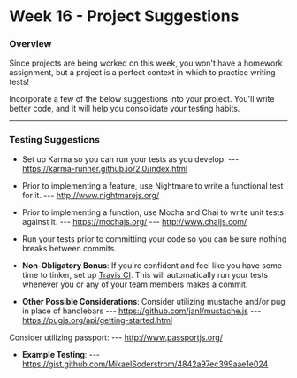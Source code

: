 # Week 16 - Project Suggestions

### Overview

Since projects are being worked on this week, you won't have a homework assignment, but a project is a perfect context in which to practice writing tests!

Incorporate a few of the below suggestions into your project. You'll write better code, and it will help you consolidate your testing habits.

- - -

### Testing Suggestions

* Set up Karma so you can run your tests as you develop.
    --- https://karma-runner.github.io/2.0/index.html

* Prior to implementing a feature, use Nightmare to write a functional test for it.
    --- http://www.nightmarejs.org/

* Prior to implementing a function, use Mocha and Chai to write unit tests against it.
    --- https://mochajs.org/
    --- http://www.chaijs.com/

* Run your tests prior to committing your code so you can be sure nothing breaks between commits.

* **Non-Obligatory Bonus**: If you're confident and feel like you have some time to tinker, set up [Travis CI](https://travis-ci.org/). This will automatically run your tests whenever you or any of your team members makes a commit.

* **Other Possible Considerations**:
Consider utilizing mustache and/or pug in place of handlebars
  --- https://github.com/janl/mustache.js
  --- https://pugjs.org/api/getting-started.html

Consider utilizing passport:
  --- http://www.passportjs.org/

* **Example Testing**:
  --- https://gist.github.com/MikaelSoderstrom/4842a97ec399aae1e024
